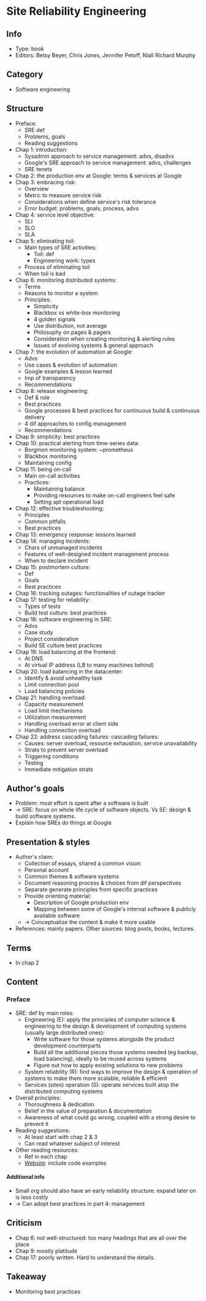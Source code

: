 # Site Reliability Engineering

## Info
- Type: book
- Editors: Betsy Beyer, Chris Jones, Jennifer Petoff, Niall Richard Murphy

## Category
- Software engineering

## Structure
- Preface:
  - SRE def
  - Problems, goals
  - Reading suggestions
- Chap 1: introduction:
  - Sysadmin approach to service management: advs, disadvs
  - Google's SRE approach to service management: advs, challenges
  - SRE tenets
- Chap 2: the production env at Google: terms & services at Google
- Chap 3: embracing risk:
  - Overview
  - Metric to measure service risk
  - Considerations when define service's risk tolerance
  - Error budget: problems, goals, process, advs
- Chap 4: service level objective:
  - SLI
  - SLO
  - SLA
- Chap 5: eliminating toil:
  - Main types of SRE activities:
    - Toil: def
    - Engineering work: types
  - Process of eliminating toil
  - When toil is bad
- Chap 6: monitoring distributed systems:
  - Terms
  - Reasons to monitor a system
  - Principles:
    - Simplicity
    - Blackbox vs white-box monitoring
    - 4 golden signals
    - Use distribution, not average
    - Philosophy on pages & pagers
    - Consideration when creating monitoring & alerting rules
    - Issues of evolving systems & general approach
- Chap 7: the evolution of automation at Google:
  - Advs
  - Use cases & evolution of automation
  - Google examples & lesson learned
  - Imp of transparency
  - Recommendations
- Chap 8: release engineering:
  - Def & role
  - Best practices
  - Google processes & best practices for continuous build & continuous delivery
  - 4 dif approaches to config management
  - Recommendations
- Chap 9: simplicity: best practices
- Chap 10: practical alerting from time-series data:
  - Borgmon monitoring system: ~prometheus
  - Blackbox monitoring
  - Maintaining config
- Chap 11: being on-call
  - Main on-call activities
  - Practices:
    - Maintaining balance
    - Providing resources to make on-call engineers feel safe
    - Setting apt operational load
- Chap 12: effective troubleshooting:
  - Principles
  - Common pitfalls
  - Best practices
- Chap 13: emergency response: lessons learned
- Chap 14: managing incidents:
  - Chars of unmanaged incidents
  - Features of well-designed incident management process
  - When to declare incident
- Chap 15: postmortem culture:
  - Def
  - Goals
  - Best practices
- Chap 16: tracking outages: functionalities of outage tracker
- Chap 17: testing for reliability:
  - Types of tests
  - Build test culture: best practices
- Chap 18: software engineering in SRE:
  - Advs
  - Case study
  - Project consideration
  - Build SE culture best practices
- Chap 19: load balancing at the frontend:
  - At DNS
  - At virtual IP address (LB to many machines behind)
- Chap 20: load balancing in the datacenter:
  - Identify & avoid unhealthy task
  - Limit connection pool
  - Load balancing policies
- Chap 21: handling overload:
  - Capacity measurement
  - Load limit mechanisms
  - Utilization measurement
  - Handling overload error at client side
  - Handling connection overload
- Chap 22: address cascading failures: cascading failures:
  - Causes: server overload, resource exhaustion, service unavailability
  - Strats to prevent server overload
  - Triggering conditions
  - Testing
  - Immediate mitigation strats

## Author's goals
- Problem: most effort is spent after a software is built
- -> SRE: focus on whole life cycle of software objects. Vs SE: design & build software systems.
- Explain how SREs do things at Google

## Presentation & styles
- Author's claim:
  - Collection of essays, shared a common vision
  - Personal account
  - Common themes & software systems
  - Document reasoning process & choices from dif perspectives
  - Separate generate principles from specific practices
  - Provide orienting material:
    - Description of Google production env
    - Mapping between some of Google's internal software & publicly available software
  - -> Conceptualize the content & make it more usable
- References: mainly papers. Other sources: blog posts, books, lectures.

## Terms
- In chap 2

## Content
### Preface
- SRE: def by main roles:
  - Engineering (E): apply the principles of computer science & engineering to
    the design & development of computing systems (usually large distributed ones):
    - Write software for those systems alongside the product development counterparts
    - Build all the additional pieces those systems needed (eg backup, load balancing), ideally to be reused across systems
    - Figure out how to apply existing solutions to new problems
  - System reliability (R): find ways to improve the design & operation of systems to make them more scalable, reliable & efficient
  - Services (sites) operation (S): operate services built atop the distributed computing systems
- Overall principles:
  - Thoroughness & dedication
  - Belief in the value of preparation & documentation
  - Awareness of what could go wrong, coupled with a strong desire to prevent it
- Reading suggestions:
  - At least start with chap 2 & 3
  - Can read whatever subject of interest
- Other reading resources:
  - Ref in each chap
  - [Website](https://g.co/SREBook): include code examples
#### Additional info
- Small org should also have an early reliability structure: expand later on is less costly
- -> Can adopt best practices in part 4: management

## Criticism
- Chap 6: not well-structured: too many headings that are all over the place
- Chap 9: mostly platitude
- Chap 17: poorly written. Hard to understand the details.

## Takeaway
- Monitoring best practices